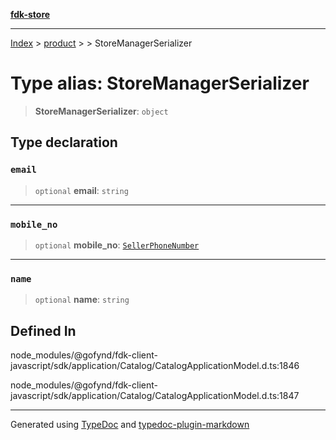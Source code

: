 [**fdk-store**](../../../README.md)
***

[Index](../../../API.md) > [product](../../README.md) > [<internal>](../README.md) > StoreManagerSerializer

# Type alias: StoreManagerSerializer

> **StoreManagerSerializer**: `object`

## Type declaration

### `email`

> `optional` **email**: `string`

***

### `mobile_no`

> `optional` **mobile\_no**: [`SellerPhoneNumber`](type-alias.SellerPhoneNumber.md)

***

### `name`

> `optional` **name**: `string`

## Defined In

node\_modules/@gofynd/fdk-client-javascript/sdk/application/Catalog/CatalogApplicationModel.d.ts:1846

node\_modules/@gofynd/fdk-client-javascript/sdk/application/Catalog/CatalogApplicationModel.d.ts:1847

***
Generated using [TypeDoc](https://typedoc.org/) and [typedoc-plugin-markdown](https://www.npmjs.com/package/typedoc-plugin-markdown)
